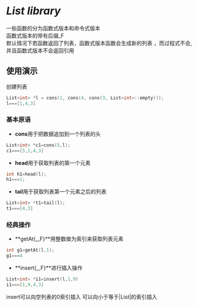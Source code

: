 # *List library*

一些函数的分为函数式版本和命令式版本  
函数式版本的带有后缀_F  
默认情况下若函数返回了列表，函数式版本函数会生成新的列表
，而过程式不会,并且函数式版本不会返回引用
## 使用演示

创建列表
```cpp
List<int> *l = cons(1, cons(4, cons(3, List<int>::empty)));
l===[1,4,3]
```
### 基本原语
* **cons**用于把数据追加到一个列表的头
```cpp
List<int> *c1=cons(5,l);
c1===[5,1,4,3]
```
* **head**用于获取列表的第一个元素
```cpp
int h1=head(l);
h1===1;
```
* **tail**用于获取列表第一个元素之后的列表
```cpp
List<int> *t1=tail(l);
t1===[4,3]
```
### 经典操作
* **getAt{,_F}**用整数做为索引来获取列表元素
```cpp
int g1=getAt(l,1);
g1===4
```
* **insert{,_F}**进行插入操作
```cpp
List<int> *i1=insert(l,1,9)
i1===[1,9,4,3]
```
insert可以向空列表的0索引插入 可以向小于等于|List|的索引插入

